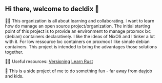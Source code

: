## Hi there, welcome to decldix 👋
🙋‍♀️ This organization is all about learning and collaborating. I want to learn how do manage an open source project/organization. 
The initial starting point of this project is to provide an environment to manage proxmox lxc (debian) containers declaratively.
I like the ideas of NixOS and I tinker a lot with it. For low ressource lxc containers on proxmox I like simple debian containers.
This project is intended to bring the advantages those solutions together.

👩‍💻 Useful resources: 
[Versioning](https://semver.org/) 
[Learn Rust](https://www.rust-lang.org/learn)

🍿 This is a side project of me to do something fun - far away from dayjob and kids.
<!--

**Here are some ideas to get you started:**


🌈 Contribution guidelines - how can the community get involved?


🧙 Remember, you can do mighty things with the power of [Markdown](https://docs.github.com/github/writing-on-github/getting-started-with-writing-and-formatting-on-github/basic-writing-and-formatting-syntax)
-->
